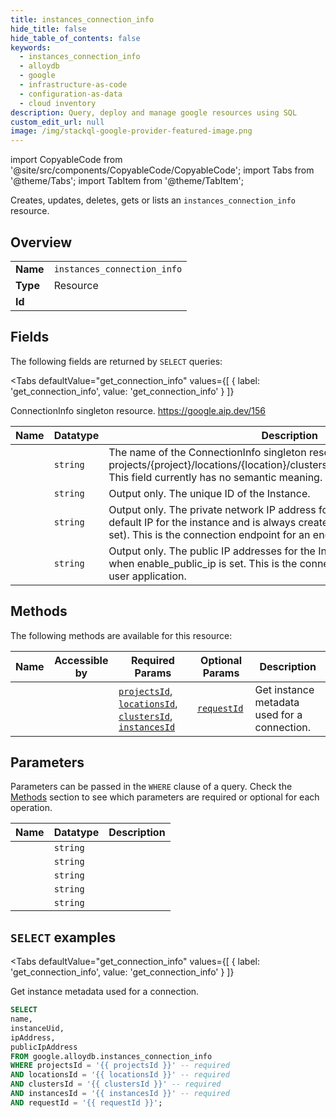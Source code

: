 ```yaml
--- 
title: instances_connection_info
hide_title: false
hide_table_of_contents: false
keywords:
  - instances_connection_info
  - alloydb
  - google
  - infrastructure-as-code
  - configuration-as-data
  - cloud inventory
description: Query, deploy and manage google resources using SQL
custom_edit_url: null
image: /img/stackql-google-provider-featured-image.png
---
```


import CopyableCode from '@site/src/components/CopyableCode/CopyableCode';
import Tabs from '@theme/Tabs';
import TabItem from '@theme/TabItem';

Creates, updates, deletes, gets or lists an <code>instances_connection_info</code> resource.

## Overview
<table><tbody>
<tr><td><b>Name</b></td><td><code>instances_connection_info</code></td></tr>
<tr><td><b>Type</b></td><td>Resource</td></tr>
<tr><td><b>Id</b></td><td><CopyableCode code="google.alloydb.instances_connection_info" /></td></tr>
</tbody></table>

## Fields

The following fields are returned by `SELECT` queries:

<Tabs
    defaultValue="get_connection_info"
    values={[
        { label: 'get_connection_info', value: 'get_connection_info' }
    ]}
>
<TabItem value="get_connection_info">

ConnectionInfo singleton resource. https://google.aip.dev/156

<table>
<thead>
    <tr>
    <th>Name</th>
    <th>Datatype</th>
    <th>Description</th>
    </tr>
</thead>
<tbody>
<tr>
    <td><CopyableCode code="name" /></td>
    <td><code>string</code></td>
    <td>The name of the ConnectionInfo singleton resource, e.g.: projects/&#123;project&#125;/locations/&#123;location&#125;/clusters/*/instances/*/connectionInfo This field currently has no semantic meaning.</td>
</tr>
<tr>
    <td><CopyableCode code="instanceUid" /></td>
    <td><code>string</code></td>
    <td>Output only. The unique ID of the Instance.</td>
</tr>
<tr>
    <td><CopyableCode code="ipAddress" /></td>
    <td><code>string</code></td>
    <td>Output only. The private network IP address for the Instance. This is the default IP for the instance and is always created (even if enable_public_ip is set). This is the connection endpoint for an end-user application.</td>
</tr>
<tr>
    <td><CopyableCode code="publicIpAddress" /></td>
    <td><code>string</code></td>
    <td>Output only. The public IP addresses for the Instance. This is available ONLY when enable_public_ip is set. This is the connection endpoint for an end-user application.</td>
</tr>
</tbody>
</table>
</TabItem>
</Tabs>

## Methods

The following methods are available for this resource:

<table>
<thead>
    <tr>
    <th>Name</th>
    <th>Accessible by</th>
    <th>Required Params</th>
    <th>Optional Params</th>
    <th>Description</th>
    </tr>
</thead>
<tbody>
<tr>
    <td><a href="#get_connection_info"><CopyableCode code="get_connection_info" /></a></td>
    <td><CopyableCode code="select" /></td>
    <td><a href="#parameter-projectsId"><code>projectsId</code></a>, <a href="#parameter-locationsId"><code>locationsId</code></a>, <a href="#parameter-clustersId"><code>clustersId</code></a>, <a href="#parameter-instancesId"><code>instancesId</code></a></td>
    <td><a href="#parameter-requestId"><code>requestId</code></a></td>
    <td>Get instance metadata used for a connection.</td>
</tr>
</tbody>
</table>

## Parameters

Parameters can be passed in the `WHERE` clause of a query. Check the [Methods](#methods) section to see which parameters are required or optional for each operation.

<table>
<thead>
    <tr>
    <th>Name</th>
    <th>Datatype</th>
    <th>Description</th>
    </tr>
</thead>
<tbody>
<tr id="parameter-clustersId">
    <td><CopyableCode code="clustersId" /></td>
    <td><code>string</code></td>
    <td></td>
</tr>
<tr id="parameter-instancesId">
    <td><CopyableCode code="instancesId" /></td>
    <td><code>string</code></td>
    <td></td>
</tr>
<tr id="parameter-locationsId">
    <td><CopyableCode code="locationsId" /></td>
    <td><code>string</code></td>
    <td></td>
</tr>
<tr id="parameter-projectsId">
    <td><CopyableCode code="projectsId" /></td>
    <td><code>string</code></td>
    <td></td>
</tr>
<tr id="parameter-requestId">
    <td><CopyableCode code="requestId" /></td>
    <td><code>string</code></td>
    <td></td>
</tr>
</tbody>
</table>

## `SELECT` examples

<Tabs
    defaultValue="get_connection_info"
    values={[
        { label: 'get_connection_info', value: 'get_connection_info' }
    ]}
>
<TabItem value="get_connection_info">

Get instance metadata used for a connection.

```sql
SELECT
name,
instanceUid,
ipAddress,
publicIpAddress
FROM google.alloydb.instances_connection_info
WHERE projectsId = '{{ projectsId }}' -- required
AND locationsId = '{{ locationsId }}' -- required
AND clustersId = '{{ clustersId }}' -- required
AND instancesId = '{{ instancesId }}' -- required
AND requestId = '{{ requestId }}';
```
</TabItem>
</Tabs>

